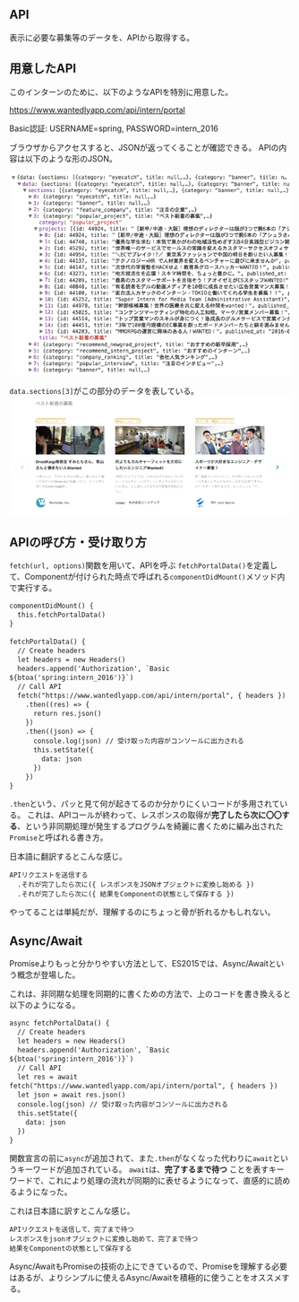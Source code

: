 ## API

表示に必要な募集等のデータを、APIから取得する。


## 用意したAPI

このインターンのために、以下のようなAPIを特別に用意した。

https://www.wantedlyapp.com/api/intern/portal

Basic認証: USERNAME=spring, PASSWORD=intern_2016

ブラウザからアクセスすると、JSONが返ってくることが確認できる。
APIの内容は以下のような形のJSON。

![intern API](./assets/intern_api.png)

`data.sections[3]`がこの部分のデータを表している。
![section popular project](./assets/section_popular_project.png)


## APIの呼び方・受け取り方

`fetch(url, options)`関数を用いて、APIを呼ぶ `fetchPortalData()`を定義して、Componentが付けられた時点で呼ばれる`componentDidMount()`メソッド内で実行する。


```
componentDidMount() {
  this.fetchPortalData()
}

fetchPortalData() {
  // Create headers
  let headers = new Headers()
  headers.append('Authorization', `Basic ${btoa('spring:intern_2016')}`)
  // Call API
  fetch("https://www.wantedlyapp.com/api/intern/portal", { headers })
    .then((res) => {
      return res.json()
    })
    .then((json) => {
      console.log(json) // 受け取った内容がコンソールに出力される
      this.setState({
        data: json
      })
    })
}
```

`.then`という、パッと見て何が起きてるのか分かりにくいコードが多用されている。
これは、APIコールが終わって、レスポンスの取得が**完了したら次に〇〇する**、という非同期処理が発生するプログラムを綺麗に書くために編み出された`Promise`と呼ばれる書き方。

日本語に翻訳するとこんな感じ。

```
APIリクエストを送信する
  .それが完了したら次に({ レスポンスをJSONオブジェクトに変換し始める })
  .それが完了したら次に({ 結果をComponentの状態として保存する })
```

やってることは単純だが、理解するのにちょっと骨が折れるかもしれない。

## Async/Await

Promiseよりもっと分かりやすい方法として、ES2015では、Async/Awaitという概念が登場した。

これは、非同期な処理を同期的に書くための方法で、上のコードを書き換えると以下のようになる。

```
async fetchPortalData() {
  // Create headers
  let headers = new Headers()
  headers.append('Authorization', `Basic ${btoa('spring:intern_2016')}`)
  // Call API
  let res = await fetch("https://www.wantedlyapp.com/api/intern/portal", { headers })
  let json = await res.json()
  console.log(json) // 受け取った内容がコンソールに出力される
  this.setState({
    data: json
  })
}
```

関数宣言の前に`async`が追加されて、また`.then`がなくなった代わりに`await`というキーワードが追加されている。
`await`は、**完了するまで待つ** ことを表すキーワードで、これにより処理の流れが同期的に表せるようになって、直感的に読めるようになった。

これは日本語に訳すとこんな感じ。

```
APIリクエストを送信して、完了まで待つ
レスポンスをjsonオブジェクトに変換し始めて、完了まで待つ
結果をComponentの状態として保存する
```

Async/AwaitもPromiseの技術の上にできているので、Promiseを理解する必要はあるが、よりシンプルに使えるAsync/Awaitを積極的に使うことをオススメする。
